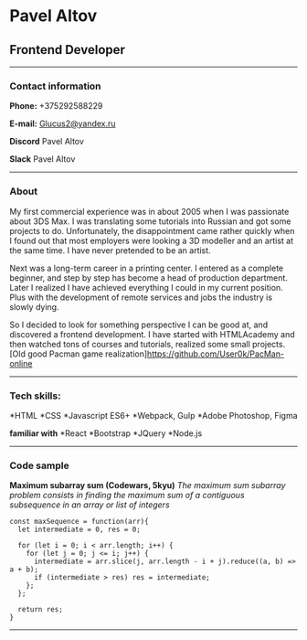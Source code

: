 # Pavel Altov

## Frontend Developer

---

### Contact information

**Phone:** +375292588229

**E-mail:** Glucus2@yandex.ru

**Discord** Pavel Altov

**Slack** Pavel Altov

---

### About

My first commercial experience was in about 2005 when I was passionate about 3DS Max. I was translating some tutorials into Russian and got some projects to do. Unfortunately, the disappointment came rather quickly when I found out that most employers were looking a 3D modeller and an artist at the same time. I have never pretended to be an artist.

Next was a long-term career in a printing center. I entered as a complete beginner, and step by step has become a head of production department. Later I realized I have achieved everything I could in my current position. Plus with the development of remote services and jobs the industry is slowly dying.

So I decided to look for something perspective I can be good at, and discovered a frontend development. I have started with HTMLAcademy and then watched tons of courses and tutorials, realized some small projects. [Old good Pacman game realization]https://github.com/User0k/PacMan-online

---

### Tech skills:

*HTML
*CSS
*Javascript ES6+
*Webpack, Gulp
*Adobe Photoshop, Figma

**familiar with**
*React
*Bootstrap
*JQuery
*Node.js

---

### Code sample

**Maximum subarray sum (Codewars, 5kyu)** *The maximum sum subarray problem consists in finding the maximum sum of a contiguous subsequence in an array or list of integers*

```
const maxSequence = function(arr){
  let intermediate = 0, res = 0;

  for (let i = 0; i < arr.length; i++) {
    for (let j = 0; j <= i; j++) {
      intermediate = arr.slice(j, arr.length - i + j).reduce((a, b) => a + b);
      if (intermediate > res) res = intermediate;
    };
  };

  return res;
}
```
---